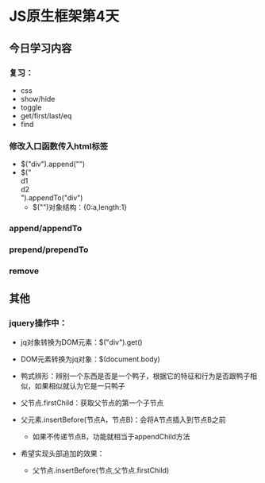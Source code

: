 # JS原生框架第4天
## 今日学习内容
### 复习：
+ css
+ show/hide
+ toggle
+ get/first/last/eq
+ find

### 修改入口函数传入html标签
+ $("div").append("<a></a>")
+ $("<div>d1<a></a></div><div>d2</div>").appendTo("div")
    - $("<a></a>")对象结构：{0:a,length:1}

### append/appendTo
### prepend/prependTo
### remove

## 其他
### jquery操作中：
+ jq对象转换为DOM元素：$("div").get()
+ DOM元素转换为jq对象：$(document.body)

+ 鸭式辨形：辨别一个东西是否是一个鸭子，根据它的特征和行为是否跟鸭子相似，如果相似就认为它是一只鸭子

+ 父节点.firstChild：获取父节点的第一个子节点
+ 父元素.insertBefore(节点A，节点B)：会将A节点插入到节点B之前
    - 如果不传递节点B，功能就相当于appendChild方法
+ 希望实现头部追加的效果：
    - 父节点.insertBefore(节点,父节点.firstChild)
